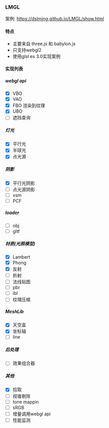 ### LMGL
案例: https://dslming.github.io/LMGL/show.html

#### 特点
- 主要来自 three.js 和 babylon.js
- 只支持webgl2
- 使用glsl es 3.0实现案例

#### 实现列表
##### webgl api
- [x] VBO
- [x] VAO
- [x] FBO 渲染到纹理
- [x] UBO
- [ ] 遮挡查询
##### 灯光
- [x] 平行光
- [x] 半球光
- [x] 点光源
##### 阴影
- [x] 平行光阴影
- [ ] 点光源阴影
- [ ] vsm
- [ ] PCF

##### loader
- [ ] obj
- [ ] gltf

##### 材质(光照模型)
- [x] Lambert
- [x] Phong
- [x] 反射
- [ ] 折射
- [ ] 法线贴图
- [ ] pbr
- [ ] ibl
- [ ] 纹理压缩

##### MeshLib
- [x] 天空盒
- [x] 坐标轴
- [ ] line

##### 后处理
- [ ] 效果组合器
##### 其他
- [x] 拾取
- [ ] 视锥剔除
- [ ] tone mappin
- [ ] sRGB
- [ ] 增量调用webgl api
- [ ] 性能监测
